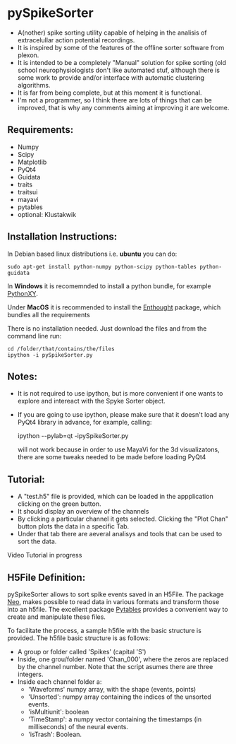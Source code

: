 pySpikeSorter
=============

* A(nother) spike sorting utility capable of helping in the analisis of extracelullar action potential recordings.
* It is inspired by some of the features of the offline sorter software from plexon.
* It is intended to be a completely "Manual" solution for spike sorting (old school neurophysiologists don't like automated stuf,
 although there is some work to provide and/or interface with automatic clustering algorithms.
* It is far from being complete, but at this moment it is functional.
* I'm not a programmer, so I think there are lots of things that can be improved, that is why any comments aiming at improving it are welcome.

Requirements:
-------------
* Numpy
* Scipy
* Matplotlib
* PyQt4
* Guidata
* traits
* traitsui
* mayavi
* pytables
* optional: Klustakwik

Installation Instructions:
--------------------------

In Debian based linux distributions i.e. **ubuntu** you can do:

    sudo apt-get install python-numpy python-scipy python-tables python-guidata

In **Windows** it is recomemnded to install a python bundle, for example [PythonXY](https://code.google.com/p/pythonxy/).

Under **MacOS** it is recommended to install the [Enthought](https://www.enthought.com/products/canopy/) package, which bundles all the requirements

There is no installation needed. Just download the files and from the command line run:

    cd /folder/that/contains/the/files
    ipython -i pySpikeSorter.py

Notes:
------
* It is not required to use ipython, but is more convenient if one wants to explore and intereact with the Spyke Sorter object.  
* If you are going to use ipython, please make sure that it doesn't load any PyQt4 library in advance, for example, calling:
  
    ipython --pylab=qt -ipySpikeSorter.py

  will not work because in order to use MayaVi for the 3d visualizatons, there are some tweaks needed to be made before loading PyQt4


Tutorial:
---------
* A "test.h5" file is provided, which can be loaded in the appplication clicking on the green button.
* It should display an overview of the channels
* By clicking a particular channel it gets selected. Clicking the "Plot Chan" button plots the data in a specific Tab.
* Under that tab there are aeveral analisys and tools that can be used to sort the data.

Video Tutorial in progress

H5File Definition:
------------------
pySpikeSorter allows to sort spike events saved in an H5File.
The package [Neo](http://pythonhosted.org/neo/), makes possible to read data in various formats and transform those into an h5file.
The excellent package [Pytables](http://www.pytables.org/moin) provides a convenient way to create and manipulate these files.

To facilitate the process, a sample h5file with the basic structure is provided.
The h5file basic structure is as follows:
* A group or folder called 'Spikes' (capital 'S')
* Inside, one grou/folder named 'Chan_000', where the zeros are replaced by the channel number. Note that the script asumes there are three integers.
* Inside each channel folder a:
    * 'Waveforms' numpy array, with the shape (events, points)
    * 'Unsorted': numpy array containing the indices of the unsorted events.
    * 'isMultiunit': boolean
    * 'TimeStamp': a numpy vector containing the timestamps (in milliseconds) of the neural events.
    * 'isTrash': Boolean.
